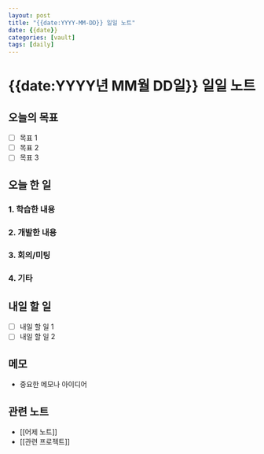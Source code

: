 ```yaml
---
layout: post
title: "{{date:YYYY-MM-DD}} 일일 노트"
date: {{date}}
categories: [vault]
tags: [daily]
---
```


# {{date:YYYY년 MM월 DD일}} 일일 노트

## 오늘의 목표
- [ ] 목표 1
- [ ] 목표 2
- [ ] 목표 3

## 오늘 한 일

### 1. 학습한 내용

### 2. 개발한 내용

### 3. 회의/미팅

### 4. 기타

## 내일 할 일
- [ ] 내일 할 일 1
- [ ] 내일 할 일 2

## 메모
- 중요한 메모나 아이디어

## 관련 노트
- [[어제 노트]]
- [[관련 프로젝트]] 